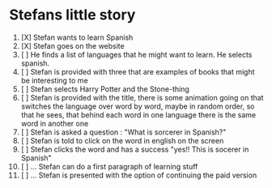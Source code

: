 # Stefans little story

1. [X] Stefan wants to learn Spanish
2. [X] Stefan goes on the website
3. [ ] He finds a list of languages that he might want to learn. He selects spanish.
4. [ ] Stefan is provided with three that are examples of books that might be interesting to me
5. [ ] Stefan selects Harry Potter and the Stone-thing
6. [ ] Stefan is provided with the title, there is some animation going on that switches the language over word by word, maybe in random order, so that he sees, that behind each word in one language there is the same word in another one
7. [ ] Stefan is asked a question : "What is sorcerer in Spanish?"
8. [ ] Stefan is told to click on the word in english on the screen
9. [ ] Stefan clicks the word and has a success "yes!! This is socerer in Spanish"
10. [ ] ... Stefan can do a first paragraph of learning stuff
11. [ ] ... Stefan is presented with the option of continuing the paid version